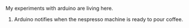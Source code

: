 
My experiments with arduino are living here.

1. Arduino notifies when the nespresso machine is ready to pour coffee.

